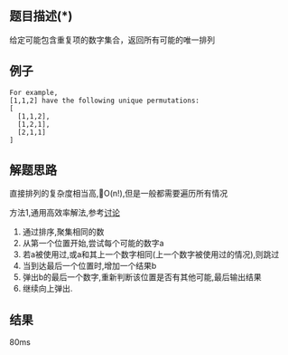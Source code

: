 ## 题目描述(*)

给定可能包含重复项的数字集合，返回所有可能的唯一排列

## 例子
```
For example,
[1,1,2] have the following unique permutations:
[
  [1,1,2],
  [1,2,1],
  [2,1,1]
]
```
## 解题思路

直接排列的复杂度相当高,O(n!),但是一般都需要遍历所有情况

方法1,通用高效率解法,参考[讨论](https://leetcode.com/problems/permutations-ii/discuss/18594/Really-easy-Java-solution-much-easier-than-the-solutions-with-very-high-vote)

1. 通过排序,聚集相同的数
2. 从第一个位置开始,尝试每个可能的数字a
3. 若a被使用过,或a和其上一个数字相同(上一个数字被使用过的情况),则跳过
4. 当到达最后一个位置时,增加一个结果b
5. 弹出b的最后一个数字,重新判断该位置是否有其他可能,最后输出结果
6. 继续向上弹出.

## 结果
80ms